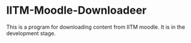 # IITM-Moodle-Downloadeer
This is a program for downloading content from IITM moodle. It is in the development stage. 
